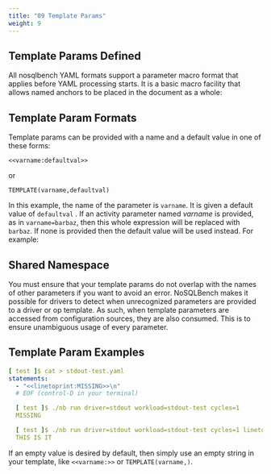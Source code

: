 ```yaml
---
title: "09 Template Params"
weight: 9
---
```


## Template Params Defined

All nosqlbench YAML formats support a parameter macro format that applies before YAML processing
starts. It is a basic macro facility that allows named anchors to be placed in the document as a
whole:

## Template Param Formats

Template params can be provided with a name and a default value in one of these forms:

```
<<varname:defaultval>>
```
or
```
TEMPLATE(varname,defaultval)
```

In this example, the name of the parameter is `varname`. It is given a default value of `defaultval`
. If an activity parameter named *varname* is provided, as in `varname=barbaz`, then this whole
expression will be replaced with
`barbaz`. If none is provided then the default value will be used instead. For example:

## Shared Namespace

You must ensure that your template params do not overlap with the names of other parameters if 
you want to avoid an error. NoSQLBench makes it possible for drivers to 
detect when unrecognized parameters are provided to a driver or op template. As such, when 
template parameters are accessed from configuration sources, they are also consumed. This is to 
ensure unambiguous usage of every parameter. 

## Template Param Examples

```yaml
[ test ]$ cat > stdout-test.yaml
statements:
  - "<<linetoprint:MISSING>>\n"
  # EOF (control-D in your terminal)

  [ test ]$ ./nb run driver=stdout workload=stdout-test cycles=1
  MISSING

  [ test ]$ ./nb run driver=stdout workload=stdout-test cycles=1 linetoprint="THIS IS IT"
  THIS IS IT
```

If an empty value is desired by default, then simply use an empty string in your template,
like `<<varname:>>` or
`TEMPLATE(varname,)`.


